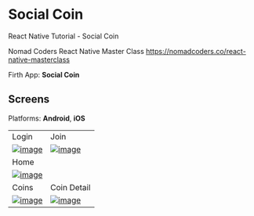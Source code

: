 # Social Coin

React Native Tutorial - Social Coin

Nomad Coders React Native Master Class <https://nomadcoders.co/react-native-masterclass>

Firth App: **Social Coin**

## Screens

Platforms: **Android**, **iOS**

<table>
  <tr>
    <td>Login</td>
    <td>Join</td>
  </tr>
  <tr>
    <td>
    <a target="_black" rel="noopener noreferrer" href="https://user-images.githubusercontent.com/22609242/260209142-6aa298af-b46a-4518-8033-5ca9a29144fd.png">
    <img src="https://user-images.githubusercontent.com/22609242/260209142-6aa298af-b46a-4518-8033-5ca9a29144fd.png" alt="image" style="max-width:100%;"></a>
    </td>
    <td>
    <a target="_black" rel="noopener noreferrer" href="https://user-images.githubusercontent.com/22609242/260209261-42abc205-5a31-4736-892d-c04865994202.png">
    <img src="https://user-images.githubusercontent.com/22609242/260209261-42abc205-5a31-4736-892d-c04865994202.png" alt="image" style="max-width:100%;"></a>
    </td>
  </tr>
  <tr>
    <td>Home</td>
    <td></td>
  </tr>
  <tr>
    <td>
    <a target="_black" rel="noopener noreferrer" href="https://user-images.githubusercontent.com/22609242/260209159-6cc1ecf7-73fc-456c-8bb8-6af847ac7608.png">
    <img src="https://user-images.githubusercontent.com/22609242/260209159-6cc1ecf7-73fc-456c-8bb8-6af847ac7608.png" alt="image" style="max-width:100%;"></a>
    </td>
    <td></td>
  </tr>
  <tr>
    <td>Coins</td>
    <td>Coin Detail</td>
  </tr>
  <tr>
    <td>
    <a target="_black" rel="noopener noreferrer" href="https://user-images.githubusercontent.com/22609242/260209164-7e1a363d-0d69-47f4-97ab-e502d1c0d327.png">
    <img src="https://user-images.githubusercontent.com/22609242/260209164-7e1a363d-0d69-47f4-97ab-e502d1c0d327.png" alt="image" style="max-width:100%;"></a>
    </td>
    <td>
    <a target="_black" rel="noopener noreferrer" href="https://user-images.githubusercontent.com/22609242/260209171-ed458c63-04c9-4f1b-bc79-ea66f2a93a93.png">
    <img src="https://user-images.githubusercontent.com/22609242/260209171-ed458c63-04c9-4f1b-bc79-ea66f2a93a93.png" alt="image" style="max-width:100%;"></a>
    </td>
</table>

